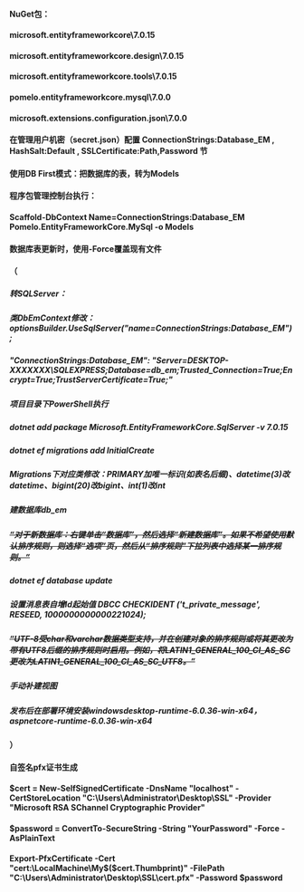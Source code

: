#### NuGet包：
#### microsoft.entityframeworkcore\7.0.15
#### microsoft.entityframeworkcore.design\7.0.15
#### microsoft.entityframeworkcore.tools\7.0.15
#### pomelo.entityframeworkcore.mysql\7.0.0
#### microsoft.extensions.configuration.json\7.0.0
####
#### 在管理用户机密（secret.json）配置 ConnectionStrings:Database_EM , HashSalt:Default , SSLCertificate:Path,Password 节
####
#### 使用DB First模式：把数据库的表，转为Models
#### 程序包管理控制台执行：
#### Scaffold-DbContext Name=ConnectionStrings:Database_EM Pomelo.EntityFrameworkCore.MySql -o Models
#### 数据库表更新时，使用-Force覆盖现有文件
#### 
#### （
##### 转SQLServer：
##### 类DbEmContext修改：optionsBuilder.UseSqlServer("name=ConnectionStrings:Database_EM");
##### "ConnectionStrings:Database_EM": "Server=DESKTOP-XXXXXXX\SQLEXPRESS;Database=db_em;Trusted_Connection=True;Encrypt=True;TrustServerCertificate=True;"
##### 项目目录下PowerShell执行
##### dotnet add package Microsoft.EntityFrameworkCore.SqlServer -v 7.0.15
##### dotnet ef migrations add InitialCreate
##### Migrations下对应类修改：PRIMARY加唯一标识(如表名后缀)、datetime(3)改datetime、bigint(20)改bigint、int(1)改int
##### 建数据库db_em
##### ~~“对于新数据库：右键单击“数据库”，然后选择“新建数据库”。如果不希望使用默认排序规则，则选择“选项”页，然后从“排序规则”下拉列表中选择某一排序规则。”~~
##### dotnet ef database update
##### 设置消息表自增Id起始值 DBCC CHECKIDENT ('t_private_message', RESEED, 1000000000000221024);
##### ~~“UTF-8受char和varchar数据类型支持，并在创建对象的排序规则或将其更改为带有UTF8后缀的排序规则时启用。例如，将LATIN1_GENERAL_100_CI_AS_SC更改为LATIN1_GENERAL_100_CI_AS_SC_UTF8。”~~
##### 手动补建视图
##### 发布后在部署环境安装windowsdesktop-runtime-6.0.36-win-x64，aspnetcore-runtime-6.0.36-win-x64
#### ）
####
#### 自签名pfx证书生成
#### $cert = New-SelfSignedCertificate -DnsName "localhost" -CertStoreLocation "C:\Users\Administrator\Desktop\SSL" -Provider "Microsoft RSA SChannel Cryptographic Provider"
#### $password = ConvertTo-SecureString -String "YourPassword" -Force -AsPlainText
#### Export-PfxCertificate -Cert "cert:\LocalMachine\My\$($cert.Thumbprint)" -FilePath "C:\Users\Administrator\Desktop\SSL\cert.pfx" -Password $password
